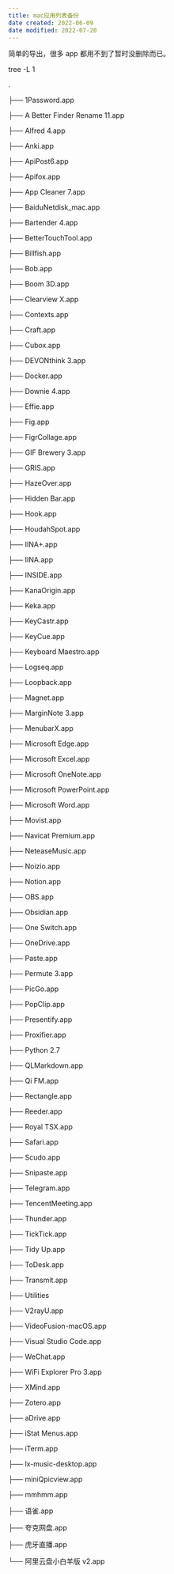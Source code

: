 ```yaml
---
title: mac应用列表备份
date created: 2022-06-09
date modified: 2022-07-20
---
```


简单的导出，很多 app 都用不到了暂时没删除而已。

tree -L 1

.

├── 1Password.app

├── A Better Finder Rename 11.app

├── Alfred 4.app

├── Anki.app

├── ApiPost6.app

├── Apifox.app

├── App Cleaner 7.app

├── BaiduNetdisk_mac.app

├── Bartender 4.app

├── BetterTouchTool.app

├── Billfish.app

├── Bob.app

├── Boom 3D.app

├── Clearview X.app

├── Contexts.app

├── Craft.app

├── Cubox.app

├── DEVONthink 3.app

├── Docker.app

├── Downie 4.app

├── Effie.app

├── Fig.app

├── FigrCollage.app

├── GIF Brewery 3.app

├── GRIS.app

├── HazeOver.app

├── Hidden Bar.app

├── Hook.app

├── HoudahSpot.app

├── IINA+.app

├── IINA.app

├── INSIDE.app

├── KanaOrigin.app

├── Keka.app

├── KeyCastr.app

├── KeyCue.app

├── Keyboard Maestro.app

├── Logseq.app

├── Loopback.app

├── Magnet.app

├── MarginNote 3.app

├── MenubarX.app

├── Microsoft Edge.app

├── Microsoft Excel.app

├── Microsoft OneNote.app

├── Microsoft PowerPoint.app

├── Microsoft Word.app

├── Movist.app

├── Navicat Premium.app

├── NeteaseMusic.app

├── Noizio.app

├── Notion.app

├── OBS.app

├── Obsidian.app

├── One Switch.app

├── OneDrive.app

├── Paste.app

├── Permute 3.app

├── PicGo.app

├── PopClip.app

├── Presentify.app

├── Proxifier.app

├── Python 2.7

├── QLMarkdown.app

├── Qi FM.app

├── Rectangle.app

├── Reeder.app

├── Royal TSX.app

├── Safari.app

├── Scudo.app

├── Snipaste.app

├── Telegram.app

├── TencentMeeting.app

├── Thunder.app

├── TickTick.app

├── Tidy Up.app

├── ToDesk.app

├── Transmit.app

├── Utilities

├── V2rayU.app

├── VideoFusion-macOS.app

├── Visual Studio Code.app

├── WeChat.app

├── WiFi Explorer Pro 3.app

├── XMind.app

├── Zotero.app

├── aDrive.app

├── iStat Menus.app

├── iTerm.app

├── lx-music-desktop.app

├── miniQpicview.app

├── mmhmm.app

├── 语雀.app

├── 夸克网盘.app

├── 虎牙直播.app

└── 阿里云盘小白羊版 v2.app
